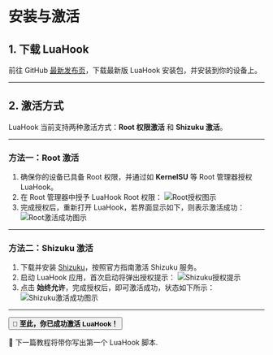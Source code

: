 # 安装与激活

## 1. 下载 LuaHook

前往 GitHub [最新发布页](https://github.com/KuLiPai/LuaHook/releases/latest)，下载最新版 LuaHook 安装包，并安装到你的设备上。

---

## 2. 激活方式

LuaHook 当前支持两种激活方式：**Root 权限激活** 和 **Shizuku 激活**。

---

### 方法一：Root 激活

1. 确保你的设备已具备 Root 权限，并通过如 **KernelSU** 等 Root 管理器授权 LuaHook。
2. 在 Root 管理器中授予 LuaHook Root 权限：
    ![Root授权图示](assets/914a277b9eb506345a9bb0c1b40657c1-20250601145226-uzmjxa9.jpg)
3. 完成授权后，重新打开 LuaHook，若界面显示如下，则表示激活成功：
    ![Root激活成功图示](assets/ccd3bcdb7cd254041f2c589e1da708f8-20250601144844-5a1tywe.jpg)

---

### 方法二：Shizuku 激活

1. 下载并安装 [Shizuku](https://shizuku.rikka.app/zh-hans/)，按照官方指南激活 Shizuku 服务。
2. 启动 LuaHook 应用，首次启动将弹出授权提示：
    ![Shizuku授权提示](assets/9b5350777372b7a5d06fa932bc22a1c7-20250601145118-yaqi83c.jpg)
3. 点击 **始终允许**，完成授权后，即可激活成功，状态如下所示：
    ![Shizuku激活成功图示](assets/21fb5b406e901ecdef693e945173627f-20250601145156-di3euf3.jpg)

---


<button id="firework">🎉 **至此，你已成功激活 LuaHook！**</button>

📘 下一篇教程将带你写出第一个 LuaHook 脚本.
